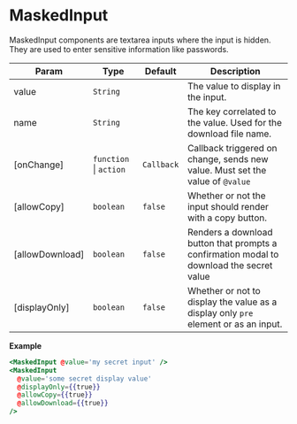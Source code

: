 # MaskedInput

MaskedInput components are textarea inputs where the input is hidden. They are used to enter sensitive information like passwords.

| Param           | Type                                         | Default               | Description                                                                              |
| --------------- | -------------------------------------------- | --------------------- | ---------------------------------------------------------------------------------------- |
| value           | <code>String</code>                          |                       | The value to display in the input.                                                       |
| name            | <code>String</code>                          |                       | The key correlated to the value. Used for the download file name.                        |
| [onChange]      | <code>function</code> \| <code>action</code> | <code>Callback</code> | Callback triggered on change, sends new value. Must set the value of `@value`            |
| [allowCopy]     | <code>boolean</code>                         | <code>false</code>    | Whether or not the input should render with a copy button.                               |
| [allowDownload] | <code>boolean</code>                         | <code>false</code>    | Renders a download button that prompts a confirmation modal to download the secret value |
| [displayOnly]   | <code>boolean</code>                         | <code>false</code>    | Whether or not to display the value as a display only `pre` element or as an input.      |

**Example**

```hbs preview-template
<MaskedInput @value='my secret input' />
<MaskedInput
  @value='some secret display value'
  @displayOnly={{true}}
  @allowCopy={{true}}
  @allowDownload={{true}}
/>
```
